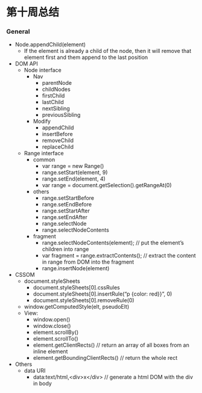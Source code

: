 # 第十周总结

### General



*   Node.appendChild(element)
    *   If the element is already a child of the node, then it will remove that element first and them append to the last position
*   DOM API
    *   Node interface
        *   Nav
            *   parentNode
            *   childNodes
            *   firstChild
            *   lastChild
            *   nextSibling
            *   previousSibling
        *   Modify
            *   appendChild
            *   insertBefore
            *   removeChild
            *   replaceChild
    *   Range interface
        *   common
            *   var range = new Range()
            *   range.setStart(element, 9)
            *   range.setEnd(element, 4)
            *   var range = document.getSelection().getRangeAt(0)
        *   others
            *   range.setStartBefore
            *   range.setEndBefore
            *   range.setStartAfter
            *   range.setEndAfter
            *   range.selectNode
            *   range.selectNodeContents
        *   fragment
            *   range.selectNodeContents(element); //  put the element’s children into range 
            *   var fragment = range.extractContents(); //  extract the content in range from DOM into the fragment
            *   range.insertNode(element)
*   CSSOM
    *   document.styleSheets
        *   document.styleSheets[0].cssRules
        *   document.styleSheets[0].insertRule(“p {color: red}}”, 0)
        *   document.styleSheets[0].removeRule(0)
    *   window.getComputedStyle(elt, pseudoElt)
    *   View:
        *   window.open()
        *   window.close()
        *   element.scrollBy()
        *   element.scrollTo()
        *   element.getClientRects()  //  return an array of all boxes from an inline element
        *   element.getBoundingClientRects()  //  return the whole rect
*   Others
    *   data URI
        *   data:text/html,&lt;div>x&lt;/div>  //  generate a html DOM with the div in body
